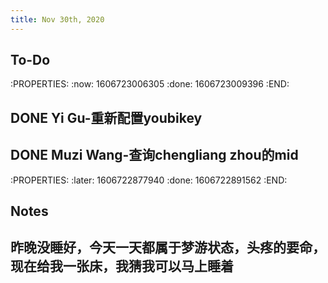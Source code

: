 ```yaml
---
title: Nov 30th, 2020
---
```


## **To-Do**
:PROPERTIES:
:now: 1606723006305
:done: 1606723009396
:END:
## DONE Yi Gu-重新配置youbikey
## DONE Muzi Wang-查询chengliang zhou的mid
:PROPERTIES:
:later: 1606722877940
:done: 1606722891562
:END:
##
## **Notes**
## 昨晚没睡好，今天一天都属于梦游状态，头疼的要命，现在给我一张床，我猜我可以马上睡着

